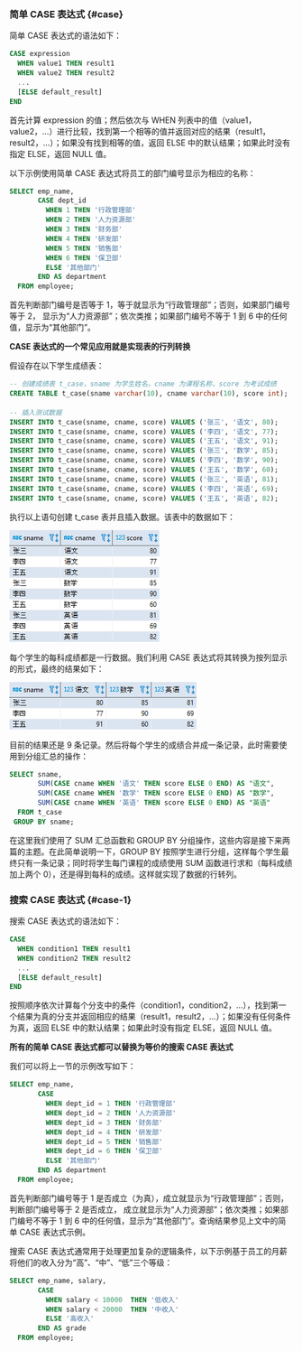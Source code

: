 ### 简单 CASE 表达式 {#case}

简单 CASE 表达式的语法如下：

```sql
CASE expression
  WHEN value1 THEN result1
  WHEN value2 THEN result2
  ...
  [ELSE default_result]
END
```

首先计算 expression 的值；然后依次与 WHEN 列表中的值（value1，value2，…）进行比较，找到第一个相等的值并返回对应的结果（result1，result2，…）；如果没有找到相等的值，返回 ELSE 中的默认结果；如果此时没有指定 ELSE，返回 NULL 值。

以下示例使用简单 CASE 表达式将员工的部门编号显示为相应的名称：

```sql
SELECT emp_name,
       CASE dept_id
         WHEN 1 THEN '行政管理部'
         WHEN 2 THEN '人力资源部'
         WHEN 3 THEN '财务部'
         WHEN 4 THEN '研发部'
         WHEN 5 THEN '销售部'
         WHEN 6 THEN '保卫部'
         ELSE '其他部门'
       END AS department
  FROM employee;
```

首先判断部门编号是否等于 1，等于就显示为“行政管理部”；否则，如果部门编号等于 2， 显示为“人力资源部”；依次类推；如果部门编号不等于 1 到 6 中的任何值，显示为“其他部门”。

**CASE 表达式的一个常见应用就是实现表的行列转换**

假设存在以下学生成绩表：

```sql
-- 创建成绩表 t_case，sname 为学生姓名，cname 为课程名称，score 为考试成绩
CREATE TABLE t_case(sname varchar(10), cname varchar(10), score int);

-- 插入测试数据
INSERT INTO t_case(sname, cname, score) VALUES ('张三', '语文', 80);
INSERT INTO t_case(sname, cname, score) VALUES ('李四', '语文', 77);
INSERT INTO t_case(sname, cname, score) VALUES ('王五', '语文', 91);
INSERT INTO t_case(sname, cname, score) VALUES ('张三', '数学', 85);
INSERT INTO t_case(sname, cname, score) VALUES ('李四', '数学', 90);
INSERT INTO t_case(sname, cname, score) VALUES ('王五', '数学', 60);
INSERT INTO t_case(sname, cname, score) VALUES ('张三', '英语', 81);
INSERT INTO t_case(sname, cname, score) VALUES ('李四', '英语', 69);
INSERT INTO t_case(sname, cname, score) VALUES ('王五', '英语', 82);
```

执行以上语句创建 t\_case 表并且插入数据。该表中的数据如下：

![](/assets/20190724193652245.png)

每个学生的每科成绩都是一行数据。我们利用 CASE 表达式将其转换为按列显示的形式，最终的结果如下：

![](/assets/20190724193935532.png)

目前的结果还是 9 条记录。然后将每个学生的成绩合并成一条记录，此时需要使用到分组汇总的操作：

```sql
SELECT sname,
       SUM(CASE cname WHEN '语文' THEN score ELSE 0 END) AS "语文",
       SUM(CASE cname WHEN '数学' THEN score ELSE 0 END) AS "数学",
       SUM(CASE cname WHEN '英语' THEN score ELSE 0 END) AS "英语"
  FROM t_case
 GROUP BY sname;
```

在这里我们使用了 SUM 汇总函数和 GROUP BY 分组操作，这些内容是接下来两篇的主题。在此简单说明一下，GROUP BY 按照学生进行分组，这样每个学生最终只有一条记录；同时将学生每门课程的成绩使用 SUM 函数进行求和（每科成绩加上两个 0），还是得到每科的成绩。这样就实现了数据的行转列。

### 搜索 CASE 表达式 {#case-1}

搜索 CASE 表达式的语法如下：

```sql
CASE
  WHEN condition1 THEN result1
  WHEN condition2 THEN result2
  ...
  [ELSE default_result]
END
```

按照顺序依次计算每个分支中的条件（condition1，condition2，…），找到第一个结果为真的分支并返回相应的结果（result1，result2，…）；如果没有任何条件为真，返回 ELSE 中的默认结果；如果此时没有指定 ELSE，返回 NULL 值。

**所有的简单 CASE 表达式都可以替换为等价的搜索 CASE 表达式**

我们可以将上一节的示例改写如下：

```sql
SELECT emp_name,
       CASE 
         WHEN dept_id = 1 THEN '行政管理部'
         WHEN dept_id = 2 THEN '人力资源部'
         WHEN dept_id = 3 THEN '财务部'
         WHEN dept_id = 4 THEN '研发部'
         WHEN dept_id = 5 THEN '销售部'
         WHEN dept_id = 6 THEN '保卫部'
         ELSE '其他部门'
       END AS department
  FROM employee;
```

首先判断部门编号等于 1 是否成立（为真），成立就显示为“行政管理部”；否则，判断部门编号等于 2 是否成立， 成立就显示为“人力资源部”；依次类推；如果部门编号不等于 1 到 6 中的任何值，显示为“其他部门”。查询结果参见上文中的简单 CASE 表达式示例。

搜索 CASE 表达式通常用于处理更加复杂的逻辑条件，以下示例基于员工的月薪将他们的收入分为“高”、“中”、“低”三个等级：

```sql
SELECT emp_name, salary,
       CASE 
         WHEN salary < 10000  THEN '低收入'
         WHEN salary < 20000  THEN '中收入'
         ELSE '高收入'
       END AS grade
  FROM employee;
```



